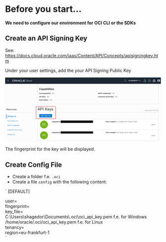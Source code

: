 # Before you start...


**We need to configure our environment for OCI CLI or the SDKs**

## Create an API Signing Key

See: https://docs.cloud.oracle.com/iaas/Content/API/Concepts/apisigningkey.htm

Under your user settings, add the your API Signing Public Key

![](img/ociapikey.png)

The fingerprint for the key will be displayed. 

## Create Config File

* Create a folder f.e. `.oci`
* Create a file `config` with the following content:

`
[DEFAULT]

   user=<user OCID>    
   fingerprint=<API key fingerprint>   
key_file=   
    C:\\Users\\shagedor\\Documents\\.oci\\oci_api_key.pem f.e. for Windows  
    /home/oracle/.oci/oci_api_key.pem f.e. for Linux    
tenancy=<tenancy OCDI>  
region=eu-frankfurt-1   
`
